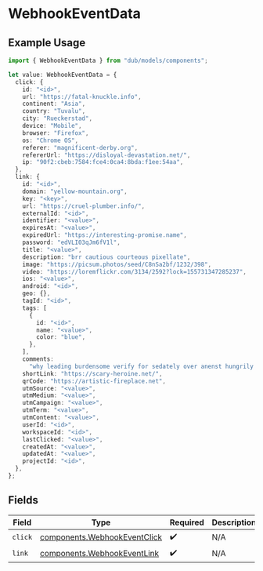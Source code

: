# WebhookEventData

## Example Usage

```typescript
import { WebhookEventData } from "dub/models/components";

let value: WebhookEventData = {
  click: {
    id: "<id>",
    url: "https://fatal-knuckle.info",
    continent: "Asia",
    country: "Tuvalu",
    city: "Rueckerstad",
    device: "Mobile",
    browser: "Firefox",
    os: "Chrome OS",
    referer: "magnificent-derby.org",
    refererUrl: "https://disloyal-devastation.net/",
    ip: "90f2:cbeb:7584:fce4:0ca4:8bda:f1ee:54aa",
  },
  link: {
    id: "<id>",
    domain: "yellow-mountain.org",
    key: "<key>",
    url: "https://cruel-plumber.info/",
    externalId: "<id>",
    identifier: "<value>",
    expiresAt: "<value>",
    expiredUrl: "https://interesting-promise.name",
    password: "edVLI03qJm6fV1l",
    title: "<value>",
    description: "brr cautious courteous pixellate",
    image: "https://picsum.photos/seed/C8nSa2bf/1232/398",
    video: "https://loremflickr.com/3134/2592?lock=155731347285237",
    ios: "<value>",
    android: "<id>",
    geo: {},
    tagId: "<id>",
    tags: [
      {
        id: "<id>",
        name: "<value>",
        color: "blue",
      },
    ],
    comments:
      "why leading burdensome verify for sedately over anenst hungrily mothball yowza after captain er jiggle",
    shortLink: "https://scary-heroine.net/",
    qrCode: "https://artistic-fireplace.net",
    utmSource: "<value>",
    utmMedium: "<value>",
    utmCampaign: "<value>",
    utmTerm: "<value>",
    utmContent: "<value>",
    userId: "<id>",
    workspaceId: "<id>",
    lastClicked: "<value>",
    createdAt: "<value>",
    updatedAt: "<value>",
    projectId: "<id>",
  },
};
```

## Fields

| Field                                                                        | Type                                                                         | Required                                                                     | Description                                                                  |
| ---------------------------------------------------------------------------- | ---------------------------------------------------------------------------- | ---------------------------------------------------------------------------- | ---------------------------------------------------------------------------- |
| `click`                                                                      | [components.WebhookEventClick](../../models/components/webhookeventclick.md) | :heavy_check_mark:                                                           | N/A                                                                          |
| `link`                                                                       | [components.WebhookEventLink](../../models/components/webhookeventlink.md)   | :heavy_check_mark:                                                           | N/A                                                                          |
